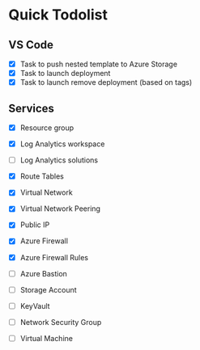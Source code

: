 # Quick Todolist

## VS Code

- [X] Task to push nested template to Azure Storage
- [X] Task to launch deployment
- [X] Task to launch remove deployment (based on tags)

## Services

- [X] Resource group
- [X] Log Analytics workspace
- [ ] Log Analytics solutions
- [X] Route Tables
- [X] Virtual Network
- [X] Virtual Network Peering
- [X] Public IP
- [X] Azure Firewall
- [X] Azure Firewall Rules
- [ ] Azure Bastion
- [ ] Storage Account
- [ ] KeyVault
- [ ] Network Security Group
- [ ] Virtual Machine

